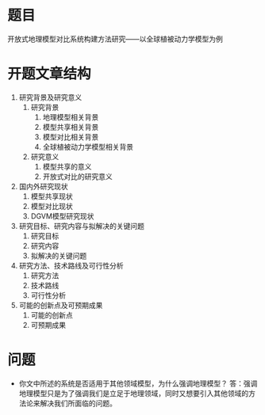 # 题目
开放式地理模型对比系统构建方法研究——以全球植被动力学模型为例

# 开题文章结构
1. 研究背景及研究意义
    1. 研究背景
        1. 地理模型相关背景
        2. 模型共享相关背景
        3. 模型对比相关背景
        4. 全球植被动力学模型相关背景
    2. 研究意义
        1. 模型共享的意义
        2. 开放式对比的研究意义
2. 国内外研究现状
    1. 模型共享现状
    2. 模型对比现状
    3. DGVM模型研究现状
3. 研究目标、研究内容与拟解决的关键问题
    1. 研究目标
    2. 研究内容
    3. 拟解决的关键问题
4. 研究方法、技术路线及可行性分析
    1. 研究方法
    2. 技术路线
    3. 可行性分析
5. 可能的创新点及可预期成果
    1. 可能的创新点
    2. 可预期成果

# 问题
- 你文中所述的系统是否适用于其他领域模型，为什么强调地理模型？
    答：强调地理模型只是为了强调我们是立足于地理领域，同时又想要引入其他领域的方法论来解决我们所面临的问题。
